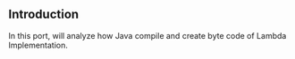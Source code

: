 ## Introduction
In this port, will analyze how Java compile and create byte code of Lambda Implementation.



